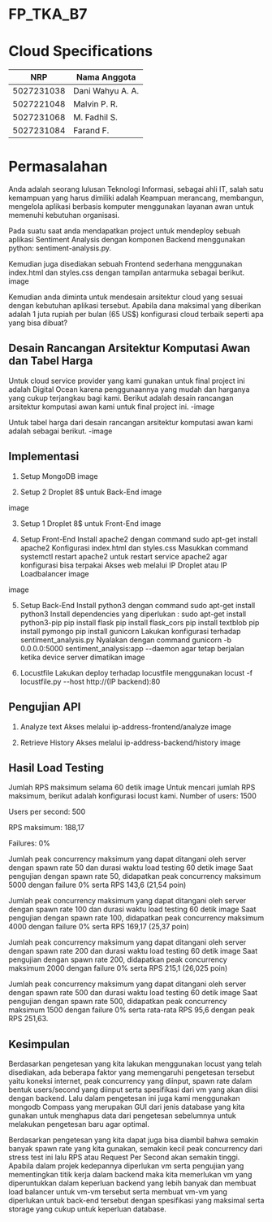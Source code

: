 # FP_TKA_B7
# Cloud Specifications

|  NRP|Nama Anggota  |
|--|--|
|5027231038|Dani Wahyu A. A.|
|5027221048|Malvin P. R.|
|5027231068|M. Fadhil S.|
|5027231084|Farand F.|

# Permasalahan
Anda adalah seorang lulusan Teknologi Informasi, sebagai ahli IT, salah satu kemampuan yang harus dimiliki adalah Keampuan merancang, membangun, mengelola aplikasi berbasis komputer menggunakan layanan awan untuk memenuhi kebutuhan organisasi.

Pada suatu saat anda mendapatkan project untuk mendeploy sebuah aplikasi Sentiment Analysis dengan komponen Backend menggunakan python: sentiment-analysis.py.

Kemudian juga disediakan sebuah Frontend sederhana menggunakan index.html dan styles.css dengan tampilan antarmuka sebagai berikut. image

Kemudian anda diminta untuk mendesain arsitektur cloud yang sesuai dengan kebutuhan aplikasi tersebut. Apabila dana maksimal yang diberikan adalah 1 juta rupiah per bulan (65 US$) konfigurasi cloud terbaik seperti apa yang bisa dibuat?

## Desain Rancangan Arsitektur Komputasi Awan dan Tabel Harga
Untuk cloud service provider yang kami gunakan untuk final project ini adalah Digital Ocean karena penggunaannya yang mudah dan harganya yang cukup terjangkau bagi kami. Berikut adalah desain rancangan arsitektur komputasi awan kami untuk final project ini. -image

Untuk tabel harga dari desain rancangan arsitektur komputasi awan kami adalah sebagai berikut. -image

## Implementasi
1. Setup MongoDB
image

2. Setup 2 Droplet 8$ untuk Back-End
image

image

3. Setup 1 Droplet 8$ untuk Front-End
image

4. Setup Front-End
Install apache2 dengan command sudo apt-get install apache2
Konfigurasi index.html dan styles.css
Masukkan command systemctl restart apache2 untuk restart service apache2 agar konfigurasi bisa terpakai
Akses web melalui IP Droplet atau IP Loadbalancer
image

image

5. Setup Back-End
Install python3 dengan command sudo apt-get install python3
Install dependencies yang diperlukan :
sudo apt-get install python3-pip
pip install flask
pip install flask_cors
pip install textblob
pip install pymongo
pip install gunicorn
Lakukan konfigurasi terhadap sentiment_analysis.py
Nyalakan dengan command gunicorn -b 0.0.0.0:5000 sentiment_analysis:app --daemon agar tetap berjalan ketika device server dimatikan
image

6. Locustfile
Lakukan deploy terhadap locustfile menggunakan locust -f locustfile.py --host http://(IP backend):80

## Pengujian API
1. Analyze text
Akses melalui ip-address-frontend/analyze
image

2. Retrieve History
Akses melalui ip-address-backend/history
image

## Hasil Load Testing
Jumlah RPS maksimum selama 60 detik image Untuk mencari jumlah RPS maksimum, berikut adalah konfigurasi locust kami.
Number of users: 1500

Users per second: 500

RPS maksimum: 188,17

Failures: 0%

Jumlah peak concurrency maksimum yang dapat ditangani oleh server dengan spawn rate 50 dan durasi waktu load testing 60 detik image
Saat pengujian dengan spawn rate 50, didapatkan peak concurrency maksimum 5000 dengan failure 0% serta RPS 143,6 (21,54 poin)

Jumlah peak concurrency maksimum yang dapat ditangani oleh server dengan spawn rate 100 dan durasi waktu load testing 60 detik image
Saat pengujian dengan spawn rate 100, didapatkan peak concurrency maksimum 4000 dengan failure 0% serta RPS 169,17 (25,37 poin)

Jumlah peak concurrency maksimum yang dapat ditangani oleh server dengan spawn rate 200 dan durasi waktu load testing 60 detik image
Saat pengujian dengan spawn rate 200, didapatkan peak concurrency maksimum 2000 dengan failure 0% serta RPS 215,1 (26,025 poin)

Jumlah peak concurrency maksimum yang dapat ditangani oleh server dengan spawn rate 500 dan durasi waktu load testing 60 detik image
Saat pengujian dengan spawn rate 500, didapatkan peak concurrency maksimum 1500 dengan failure 0% serta rata-rata RPS 95,6 dengan peak RPS 251,63.

## Kesimpulan
Berdasarkan pengetesan yang kita lakukan menggunakan locust yang telah disediakan, ada beberapa faktor yang memengaruhi pengetesan tersebut yaitu koneksi internet, peak concurrency yang diinput, spawn rate dalam bentuk users/second yang diinput serta spesifikasi dari vm yang akan diisi dengan backend. Lalu dalam pengetesan ini juga kami menggunakan mongodb Compass yang merupakan GUI dari jenis database yang kita gunakan untuk menghapus data dari pengetesan sebelumnya untuk melakukan pengetesan baru agar optimal.

Berdasarkan pengetesan yang kita dapat juga bisa diambil bahwa semakin banyak spawn rate yang kita gunakan, semakin kecil peak concurrency dari stress test ini lalu RPS atau Request Per Second akan semakin tinggi. Apabila dalam projek kedepannya diperlukan vm serta pengujian yang mementingkan titik kerja dalam backend maka kita memerlukan vm yang diperuntukkan dalam keperluan backend yang lebih banyak dan membuat load balancer untuk vm-vm tersebut serta membuat vm-vm yang diperlukan untuk back-end tersebut dengan spesifikasi yang maksimal serta storage yang cukup untuk keperluan database.

